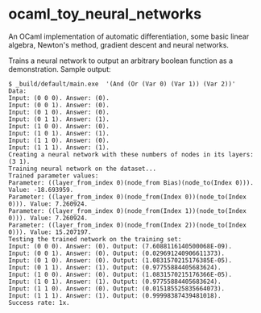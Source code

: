 # ocaml_toy_neural_networks

An OCaml implementation of automatic differentiation, some basic linear algebra, Newton's method, gradient descent and neural networks.

Trains a neural network to output an arbitrary boolean function as a demonstration. Sample output:

~~~~
$ _build/default/main.exe  '(And (Or (Var 0) (Var 1)) (Var 2))'
Data:
Input: (0 0 0). Answer: (0).
Input: (0 0 1). Answer: (0).
Input: (0 1 0). Answer: (0).
Input: (0 1 1). Answer: (1).
Input: (1 0 0). Answer: (0).
Input: (1 0 1). Answer: (1).
Input: (1 1 0). Answer: (0).
Input: (1 1 1). Answer: (1).
Creating a neural network with these numbers of nodes in its layers: (3 1).
Training neural network on the dataset...
Trained parameter values:
Parameter: ((layer_from_index 0)(node_from Bias)(node_to(Index 0))). Value: -18.693959.
Parameter: ((layer_from_index 0)(node_from(Index 0))(node_to(Index 0))). Value: 7.260924.
Parameter: ((layer_from_index 0)(node_from(Index 1))(node_to(Index 0))). Value: 7.260924.
Parameter: ((layer_from_index 0)(node_from(Index 2))(node_to(Index 0))). Value: 15.207197.
Testing the trained network on the training set:
Input: (0 0 0). Answer: (0). Output: (7.6088116140500068E-09).
Input: (0 0 1). Answer: (0). Output: (0.029691240906611373).
Input: (0 1 0). Answer: (0). Output: (1.0831570215176385E-05).
Input: (0 1 1). Answer: (1). Output: (0.97755884405683624).
Input: (1 0 0). Answer: (0). Output: (1.0831570215176366E-05).
Input: (1 0 1). Answer: (1). Output: (0.97755884405683624).
Input: (1 1 0). Answer: (0). Output: (0.015185525835664073).
Input: (1 1 1). Answer: (1). Output: (0.99998387439481018).
Success rate: 1x.
~~~~